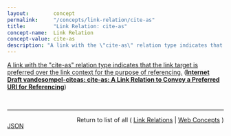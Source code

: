 ```yaml
---
layout:        concept
permalink:     "/concepts/link-relation/cite-as"
title:         "Link Relation: cite-as"
concept-name:  Link Relation
concept-value: cite-as
description: "A link with the \"cite-as\" relation type indicates that the link target is preferred over the link context for the purpose of referencing."
---
```


[A link with the "cite-as" relation type indicates that the link target is preferred over the link context for the purpose of referencing.](http://tools.ietf.org/html/draft-vandesompel-citeas#section-4 "Read documentation for Link Relation &#34;cite-as&#34;") (**[Internet Draft vandesompel-citeas: cite-as: A Link Relation to Convey a Preferred URI for Referencing](/specs/IETF/I-D/vandesompel-citeas "This specification defines a link relation type that is intended to convey that a URI, other than the URI that provides a link with the relation type, is preferred for the purpose of referencing.")**)

<br/>
<hr/>

<p style="float : left"><a href="./cite-as.json" title="JSON representing this particular Web Concept value">JSON</a></p>
<p style="text-align: right">Return to list of all ( <a href="../link-relation/">Link Relations</a> | <a href="../">Web Concepts</a> )</p>
